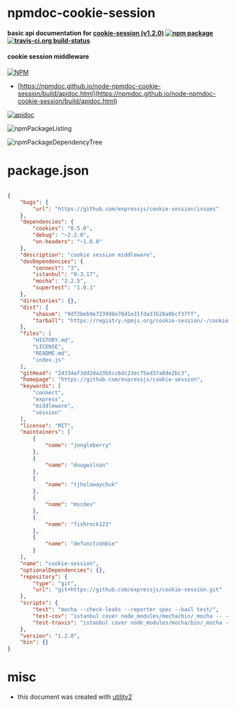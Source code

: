 # npmdoc-cookie-session

#### basic api documentation for  [cookie-session (v1.2.0)](https://github.com/expressjs/cookie-session)  [![npm package](https://img.shields.io/npm/v/npmdoc-cookie-session.svg?style=flat-square)](https://www.npmjs.org/package/npmdoc-cookie-session) [![travis-ci.org build-status](https://api.travis-ci.org/npmdoc/node-npmdoc-cookie-session.svg)](https://travis-ci.org/npmdoc/node-npmdoc-cookie-session)

#### cookie session middleware

[![NPM](https://nodei.co/npm/cookie-session.png?downloads=true&downloadRank=true&stars=true)](https://www.npmjs.com/package/cookie-session)

- [https://npmdoc.github.io/node-npmdoc-cookie-session/build/apidoc.html](https://npmdoc.github.io/node-npmdoc-cookie-session/build/apidoc.html)

[![apidoc](https://npmdoc.github.io/node-npmdoc-cookie-session/build/screenCapture.buildCi.browser.%252Ftmp%252Fbuild%252Fapidoc.html.png)](https://npmdoc.github.io/node-npmdoc-cookie-session/build/apidoc.html)

![npmPackageListing](https://npmdoc.github.io/node-npmdoc-cookie-session/build/screenCapture.npmPackageListing.svg)

![npmPackageDependencyTree](https://npmdoc.github.io/node-npmdoc-cookie-session/build/screenCapture.npmPackageDependencyTree.svg)



# package.json

```json

{
    "bugs": {
        "url": "https://github.com/expressjs/cookie-session/issues"
    },
    "dependencies": {
        "cookies": "0.5.0",
        "debug": "~2.2.0",
        "on-headers": "~1.0.0"
    },
    "description": "cookie session middleware",
    "devDependencies": {
        "connect": "3",
        "istanbul": "0.3.17",
        "mocha": "2.2.5",
        "supertest": "1.0.1"
    },
    "directories": {},
    "dist": {
        "shasum": "9df2beb9e723998e70d1e31fda37b28a0bcf37ff",
        "tarball": "https://registry.npmjs.org/cookie-session/-/cookie-session-1.2.0.tgz"
    },
    "files": [
        "HISTORY.md",
        "LICENSE",
        "README.md",
        "index.js"
    ],
    "gitHead": "24334af3dd2da23b5cc6dc23ec75ed37a0de2bc3",
    "homepage": "https://github.com/expressjs/cookie-session",
    "keywords": [
        "connect",
        "express",
        "middleware",
        "session"
    ],
    "license": "MIT",
    "maintainers": [
        {
            "name": "jongleberry"
        },
        {
            "name": "dougwilson"
        },
        {
            "name": "tjholowaychuk"
        },
        {
            "name": "mscdex"
        },
        {
            "name": "fishrock123"
        },
        {
            "name": "defunctzombie"
        }
    ],
    "name": "cookie-session",
    "optionalDependencies": {},
    "repository": {
        "type": "git",
        "url": "git+https://github.com/expressjs/cookie-session.git"
    },
    "scripts": {
        "test": "mocha --check-leaks --reporter spec --bail test/",
        "test-cov": "istanbul cover node_modules/mocha/bin/_mocha -- --check-leaks --reporter dot test/",
        "test-travis": "istanbul cover node_modules/mocha/bin/_mocha --report lcovonly -- --check-leaks --reporter spec test/"
    },
    "version": "1.2.0",
    "bin": {}
}
```



# misc
- this document was created with [utility2](https://github.com/kaizhu256/node-utility2)
